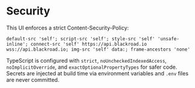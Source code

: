 # Security

This UI enforces a strict Content-Security-Policy:

```
default-src 'self'; script-src 'self'; style-src 'self' 'unsafe-inline'; connect-src 'self' https://api.blackroad.io wss://api.blackroad.io; img-src 'self' data:; frame-ancestors 'none'
```

TypeScript is configured with `strict`, `noUncheckedIndexedAccess`, `noImplicitOverride`, and `exactOptionalPropertyTypes` for safer code. Secrets are injected at build time via environment variables and `.env` files are never committed.
